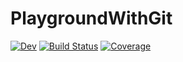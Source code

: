 # PlaygroundWithGit

<!-- [![Stable](https://img.shields.io/badge/docs-stable-blue.svg)](https://abelsiqueira.github.io/PlaygroundWithGit.jl/stable/) -->
[![Dev](https://img.shields.io/badge/docs-dev-blue.svg)](https://abelsiqueira.github.io/PlaygroundWithGit.jl/dev/)
[![Build Status](https://github.com/abelsiqueira/PlaygroundWithGit.jl/actions/workflows/CI.yml/badge.svg?branch=main)](https://github.com/abelsiqueira/PlaygroundWithGit.jl/actions/workflows/CI.yml?query=branch%3Amain)
[![Coverage](https://codecov.io/gh/abelsiqueira/PlaygroundWithGit.jl/branch/main/graph/badge.svg)](https://codecov.io/gh/abelsiqueira/PlaygroundWithGit.jl)
